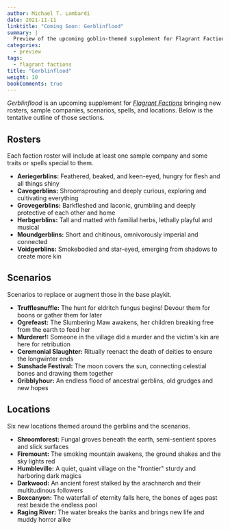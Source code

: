 ```yaml
---
author: Michael T. Lombardi
date: 2021-11-11
linktitle: "Coming Soon: Gerblinflood"
summary: |
  Preview of the upcoming goblin-themed supplement for Flagrant Factions
categories:
  - preview
tags:
  - flagrant factions
title: "Gerblinflood"
weight: 10
bookComments: true
---
```


_Gerblinflood_ is an upcoming supplement for [_Flagrant Factions_](/games/factions) bringing new
rosters, sample companies, scenarios, spells, and locations. Below is the tentative outline of those
sections.

## Rosters

Each faction roster will include at least one sample company and some traits or spells special to them.

- **Aeriegerblins:** Feathered, beaked, and keen-eyed, hungry for flesh and all things shiny
- **Cavegerblins:** Shroomsprouting and deeply curious, exploring and cultivating everything
- **Grovegerblins:** Barkfleshed and laconic, grumbling and deeply protective of each other and home
- **Herbgerblins:** Tall and matted with familial herbs, lethally playful and musical
- **Moundgerblins:** Short and chitinous, omnivorously imperial and connected
- **Voidgerblins:** Smokebodied and star-eyed, emerging from shadows to create more kin

## Scenarios

Scenarios to replace or augment those in the base playkit.

- **Trufflesnuffle:** The hunt for eldritch fungus begins! Devour them for boons or gather them for later
- **Ogrefeast:** The Slumbering Maw awakens, her children breaking free from the earth to feed her
- **Murderer!:** Someone in the village did a murder and the victim's kin are here for retribution
- **Ceremonial Slaughter:** Ritually reenact the death of deities to ensure the longwinter ends
- **Sunshade Festival:** The moon covers the sun, connecting celestial bones and drawing them together
- **Gribblyhour:** An endless flood of ancestral gerblins, old grudges and new hopes

## Locations

Six new locations themed around the gerblins and the scenarios.

- **Shroomforest:** Fungal groves beneath the earth, semi-sentient spores and slick surfaces
- **Firemount:** The smoking mountain awakens, the ground shakes and the sky lights red
- **Humbleville:** A quiet, quaint village on the "frontier" sturdy and harboring dark magics
- **Darkwood:** An ancient forest stalked by the arachnarch and their multitudinous followers
- **Boxcanyon:** The waterfall of eternity falls here, the bones of ages past rest beside the
  endless pool
- **Raging River:** The water breaks the banks and brings new life and muddy horror alike

